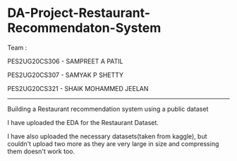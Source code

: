 # DA-Project-Restaurant-Recommendaton-System
Team :

PES2UG20CS306      -     SAMPREET A PATIL 

PES2UG20CS307      -     SAMYAK P SHETTY

PES2UG20CS321      -     SHAIK MOHAMMED JEELAN

-----------------------------------------------------------------------------------------------------------------------------------------------------------

Building a Restaurant recommendation system using a public dataset

I have uploaded the EDA for the Restaurant Dataset.

I have also uploaded the necessary datasets(taken from kaggle), but couldn't upload two more as they are very large in size and compressing them doesn't work too.
